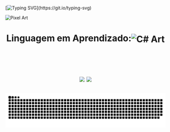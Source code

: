 [![Typing SVG](https://readme-typing-svg.herokuapp.com?font=Fira+Code&duration=10000&pause=1000&color=000000&width=700&lines=%F0%9F%91%8B+Hello+World!!+I'm+Gabriel!!+Be+Very+Welcome!!)](https://git.io/typing-svg)
<div>
<img src="https://media0.giphy.com/media/v1.Y2lkPTc5MGI3NjExbGd5dnJnazh2emt5dnRjbHM4a2F1OGt3Y2Z2ZXZmZjloN2IyYXlicCZlcD12MV9pbnRlcm5hbF9naWZfYnlfaWQmY3Q9Zw/bGgsc5mWoryfgKBx1u/giphy.webp" alt="Pixel Art" width="200" >
</div>
 <h1 align="center">Linguagem em Aprendizado:<img src="https://cdn.jsdelivr.net/gh/devicons/devicon@latest/icons/csharp/csharp-original.svg" alt="C# Art" align="center" height="50" width="50"</h1> 
 

<br><Div>
<img height="180em" src="https://github-readme-stats-dgfd.vercel.app/api/top-langs/?username=GabrielSouzaCruz&layout=compact&langs_count=7&theme=dracula" />
<img height="180em" src="https://github-readme-stats-dgfd.vercel.app/api?username=GabrielSouzaCruz&show_icons=true&theme=dracula&include_all_commits=true&count_private=true" />
</Div>
  
![Snake animation](https://github.com/GabrielSouzaCruz/SnakeAnimation/blob/main/SnakeAnimationCode.svg)



